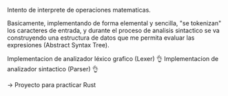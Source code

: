 Intento de interprete de operaciones matematicas.

Basicamente, implementando de forma elemental y sencilla, "se tokenizan" los caracteres de entrada, y durante el
proceso de analisis sintactico se va construyendo una estructura de datos que me permita evaluar las expresiones (Abstract Syntax Tree).

Implementacion de analizador léxico grafico (Lexer) 👌
Implementacion de analizador sintactico (Parser) 👌

-> Proyecto para practicar Rust
